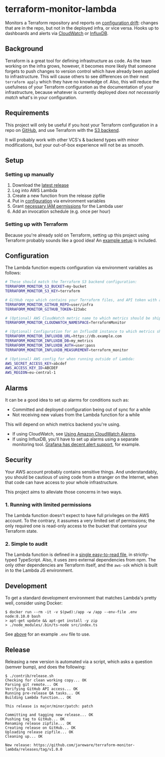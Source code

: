 # terraform-monitor-lambda

Monitors a Terraform repository and reports on [configuration drift](https://www.hashicorp.com/blog/detecting-and-managing-drift-with-terraform): changes that are in the repo, but not in the deployed infra, or vice versa. Hooks up to dashboards and alerts via [CloudWatch](https://aws.amazon.com/cloudwatch/) or [InfluxDB](https://docs.influxdata.com/influxdb/).

## Background

Terraform is a great tool for defining infrastructure as code. As the team working on the infra grows, however, it becomes more likely that someone forgets to push changes to version control which have already been applied to infrastructure. This will cause others to see differences on their next `terraform apply` which they have no knowledge of. Also, this will reduce the usefulness of your Terraform configuration as the documentation of your infrastructure, because whatever is currently deployed _does not necessarily match_ what's in your configuration.

## Requirements

This project will only be useful if you host your Terraform configuration in a repo on [GitHub](https://github.com/), and use Terraform with the [S3 backend](https://www.terraform.io/docs/backends/types/s3.html).

It will probably work with other VCS's & backend types with minor modifications, but your out-of-box experience will not be as smooth.

## Setup

### Setting up manually

1. Download the [latest release](https://github.com/jareware/terraform-monitor-lambda/releases)
1. Log into AWS Lambda
1. Create a new function from the release zipfile
1. Put in [configuration](#configuration) via environment variables
1. Grant [necessary IAM permissions](#TODO) for the Lambda user
1. Add an invocation schedule (e.g. once per hour)

### Setting up with Terraform

Because you're already sold on Terraform, setting up this project using Terraform probably sounds like a good idea! An [example setup](contrib/terraform-example) is included.

## Configuration

The Lambda function expects configuration via environment variables as follows:

```bash
# These should match the Terraform S3 backend configuration:
TERRAFORM_MONITOR_S3_BUCKET=my-bucket
TERRAFORM_MONITOR_S3_KEY=terraform

# GitHub repo which contains your Terraform files, and API token with access to it:
TERRAFORM_MONITOR_GITHUB_REPO=user/infra
TERRAFORM_MONITOR_GITHUB_TOKEN=123abc

# (Optional) AWS CloudWatch metric name to which metrics should be shipped:
TERRAFORM_MONITOR_CLOUDWATCH_NAMESPACE=TerraformMonitor

# (Optional) Configuration for an InfluxDB instance to which metrics should be shipped:
TERRAFORM_MONITOR_INFLUXDB_URL=https://db.example.com
TERRAFORM_MONITOR_INFLUXDB_DB=my_metrics
TERRAFORM_MONITOR_INFLUXDB_AUTH=user:pass
TERRAFORM_MONITOR_INFLUXDB_MEASUREMENT=terraform_monitor

# (Optional) AWS config for when running outside of Lambda:
AWS_SECRET_ACCESS_KEY=abcdef
AWS_ACCESS_KEY_ID=ABCDEF
AWS_REGION=eu-central-1
```

## Alarms

It can be a good idea to set up alarms for conditions such as:

- Committed and deployed configuration being out of sync for a while
- Not receiving new values from the Lambda function for a while

This will depend on which metrics backend you're using.

- If using CloudWatch, see [Using Amazon CloudWatch Alarms](https://docs.aws.amazon.com/AmazonCloudWatch/latest/monitoring/AlarmThatSendsEmail.html).
- If using InfluxDB, you'll have to set up alarms using a separate monitoring tool. [Grafana has decent alert support](http://docs.grafana.org/alerting/rules/), for example.

## Security

Your AWS account probably contains sensitive things. And understandably, you should be cautious of using code from a stranger on the Internet, when that code can have access to your whole infrastructure.

This project aims to alleviate those concerns in two ways.

### 1. Running with limited permissions

The Lambda function doesn't expect to have full privileges on the AWS account. To the contrary, it assumes a very limited set of permissions; the only required one is read-only access to the bucket that contains your Terraform state.

### 2. Simple to audit

The Lambda function is defined in a [single easy-to-read file](src/), in strictly-typed TypeScript. Also, it uses zero external dependencies from npm. The only other dependencies are Terraform itself, and the `aws-sdk` which is built in to the Lambda JS environment.

## Development

To get a standard development environment that matches Lambda's pretty well, consider using Docker:

```console
$ docker run --rm -it -v $(pwd):/app -w /app --env-file .env node:8.10.0 bash
> apt-get update && apt-get install -y zip
> ./node_modules/.bin/ts-node src/index.ts
```

See [above](#configuration) for an example `.env` file to use.

## Release

Releasing a new version is automated via a script, which asks a question (semver bump), and does the following:

```console
$ ./contrib/release.sh
Checking for clean working copy... OK
Parsing git remote... OK
Verifying GitHub API access... OK
Running pre-release QA tasks... OK
Building Lambda function... OK

This release is major/minor/patch: patch

Committing and tagging new release... OK
Pushing tag to GitHub... OK
Renaming release zipfile... OK
Creating release on GitHub... OK
Uploading release zipfile... OK
Cleaning up... OK

New release: https://github.com/jareware/terraform-monitor-lambda/releases/tag/v1.0.0
```
